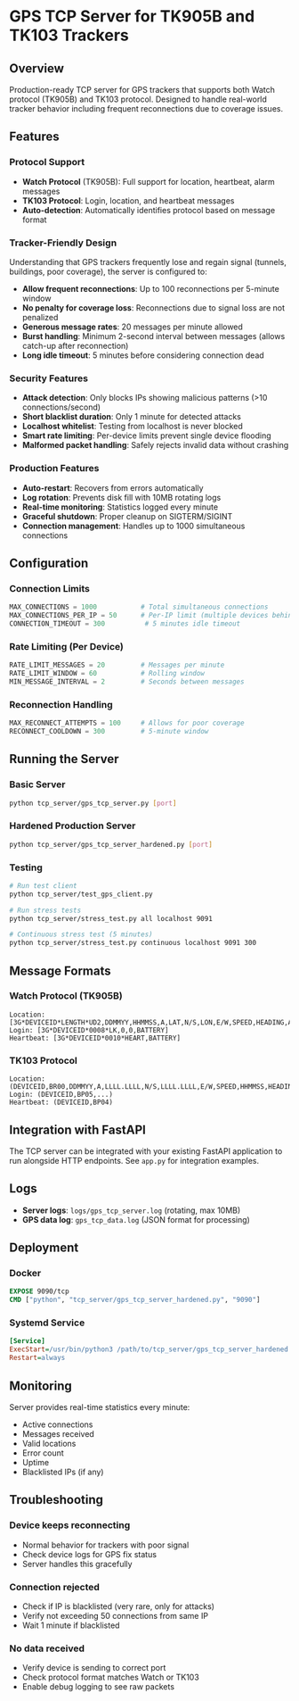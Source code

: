 # GPS TCP Server for TK905B and TK103 Trackers

## Overview
Production-ready TCP server for GPS trackers that supports both Watch protocol (TK905B) and TK103 protocol. Designed to handle real-world tracker behavior including frequent reconnections due to coverage issues.

## Features

### Protocol Support
- **Watch Protocol** (TK905B): Full support for location, heartbeat, alarm messages
- **TK103 Protocol**: Login, location, and heartbeat messages
- **Auto-detection**: Automatically identifies protocol based on message format

### Tracker-Friendly Design
Understanding that GPS trackers frequently lose and regain signal (tunnels, buildings, poor coverage), the server is configured to:

- **Allow frequent reconnections**: Up to 100 reconnections per 5-minute window
- **No penalty for coverage loss**: Reconnections due to signal loss are not penalized
- **Generous message rates**: 20 messages per minute allowed
- **Burst handling**: Minimum 2-second interval between messages (allows catch-up after reconnection)
- **Long idle timeout**: 5 minutes before considering connection dead

### Security Features
- **Attack detection**: Only blocks IPs showing malicious patterns (>10 connections/second)
- **Short blacklist duration**: Only 1 minute for detected attacks
- **Localhost whitelist**: Testing from localhost is never blocked
- **Smart rate limiting**: Per-device limits prevent single device flooding
- **Malformed packet handling**: Safely rejects invalid data without crashing

### Production Features
- **Auto-restart**: Recovers from errors automatically
- **Log rotation**: Prevents disk fill with 10MB rotating logs
- **Real-time monitoring**: Statistics logged every minute
- **Graceful shutdown**: Proper cleanup on SIGTERM/SIGINT
- **Connection management**: Handles up to 1000 simultaneous connections

## Configuration

### Connection Limits
```python
MAX_CONNECTIONS = 1000           # Total simultaneous connections
MAX_CONNECTIONS_PER_IP = 50      # Per-IP limit (multiple devices behind NAT)
CONNECTION_TIMEOUT = 300          # 5 minutes idle timeout
```

### Rate Limiting (Per Device)
```python
RATE_LIMIT_MESSAGES = 20         # Messages per minute
RATE_LIMIT_WINDOW = 60           # Rolling window
MIN_MESSAGE_INTERVAL = 2         # Seconds between messages
```

### Reconnection Handling
```python
MAX_RECONNECT_ATTEMPTS = 100     # Allows for poor coverage
RECONNECT_COOLDOWN = 300         # 5-minute window
```

## Running the Server

### Basic Server
```bash
python tcp_server/gps_tcp_server.py [port]
```

### Hardened Production Server
```bash
python tcp_server/gps_tcp_server_hardened.py [port]
```

### Testing
```bash
# Run test client
python tcp_server/test_gps_client.py

# Run stress tests
python tcp_server/stress_test.py all localhost 9091

# Continuous stress test (5 minutes)
python tcp_server/stress_test.py continuous localhost 9091 300
```

## Message Formats

### Watch Protocol (TK905B)
```
Location: [3G*DEVICEID*LENGTH*UD2,DDMMYY,HHMMSS,A,LAT,N/S,LON,E/W,SPEED,HEADING,ALT,SATS,BATTERY,...]
Login: [3G*DEVICEID*0008*LK,0,0,BATTERY]
Heartbeat: [3G*DEVICEID*0010*HEART,BATTERY]
```

### TK103 Protocol
```
Location: (DEVICEID,BR00,DDMMYY,A,LLLL.LLLL,N/S,LLLL.LLLL,E/W,SPEED,HHMMSS,HEADING)
Login: (DEVICEID,BP05,...)
Heartbeat: (DEVICEID,BP04)
```

## Integration with FastAPI

The TCP server can be integrated with your existing FastAPI application to run alongside HTTP endpoints. See `app.py` for integration examples.

## Logs

- **Server logs**: `logs/gps_tcp_server.log` (rotating, max 10MB)
- **GPS data log**: `gps_tcp_data.log` (JSON format for processing)

## Deployment

### Docker
```dockerfile
EXPOSE 9090/tcp
CMD ["python", "tcp_server/gps_tcp_server_hardened.py", "9090"]
```

### Systemd Service
```ini
[Service]
ExecStart=/usr/bin/python3 /path/to/tcp_server/gps_tcp_server_hardened.py 9090
Restart=always
```

## Monitoring

Server provides real-time statistics every minute:
- Active connections
- Messages received
- Valid locations
- Error count
- Uptime
- Blacklisted IPs (if any)

## Troubleshooting

### Device keeps reconnecting
- Normal behavior for trackers with poor signal
- Check device logs for GPS fix status
- Server handles this gracefully

### Connection rejected
- Check if IP is blacklisted (very rare, only for attacks)
- Verify not exceeding 50 connections from same IP
- Wait 1 minute if blacklisted

### No data received
- Verify device is sending to correct port
- Check protocol format matches Watch or TK103
- Enable debug logging to see raw packets